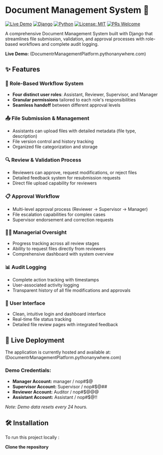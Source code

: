 # Document Management System 📁

[![Live Demo](https://img.shields.io/badge/Demo-Live%20Site-brightgreen)]((https://documentrmanagementplatform.pythonanywhere.com/login))
[![Django](https://img.shields.io/badge/Django-4.2+-092E20?logo=django&logoColor=white)](https://www.djangoproject.com/)
[![Python](https://img.shields.io/badge/Python-3.8+-3776AB?logo=python&logoColor=white)](https://www.python.org/)
[![License: MIT](https://img.shields.io/badge/License-MIT-yellow.svg)](https://opensource.org/licenses/MIT)
[![PRs Welcome](https://img.shields.io/badge/PRs-welcome-brightgreen.svg)](CONTRIBUTING.md)

A comprehensive Document Management System built with Django that streamlines file submission, validation, and approval processes with role-based workflows and complete audit logging.

**Live Demo:** (DocumentrManagementPlatform.pythonanywhere.com)

## ✨ Features

### 👥 Role-Based Workflow System
- **Four distinct user roles**: Assistant, Reviewer, Supervisor, and Manager
- **Granular permissions** tailored to each role's responsibilities
- **Seamless handoff** between different approval levels

### 📤 File Submission & Management
- Assistants can upload files with detailed metadata (file type, description)
- File version control and history tracking
- Organized file categorization and storage

### 🔍 Review & Validation Process
- Reviewers can approve, request modifications, or reject files
- Detailed feedback system for resubmission requests
- Direct file upload capability for reviewers

### 📋 Approval Workflow
- Multi-level approval process (Reviewer → Supervisor → Manager)
- File escalation capabilities for complex cases
- Supervisor endorsement and correction requests

### 👨‍💼 Managerial Oversight
- Progress tracking across all review stages
- Ability to request files directly from reviewers
- Comprehensive dashboard with system overview

### 📊 Audit Logging
- Complete action tracking with timestamps
- User-associated activity logging
- Transparent history of all file modifications and approvals

### 🎨 User Interface
- Clean, intuitive login and dashboard interface
- Real-time file status tracking
- Detailed file review pages with integrated feedback

## 🚀 Live Deployment

The application is currently hosted and available at: (DocumentrManagementPlatform.pythonanywhere.com)

### Demo Credentials:
- **Manager Account:** manager / nop#$@
- **Supervisor Account:** Supervisor / nop#$@##
- **Reviewer Account:** Auditor / nop#$@@@
- **Assistant Account:** Assistant / nop#$@!!

*Note: Demo data resets every 24 hours.*

## 🛠️ Installation

To run this project locally :

**Clone the repository**
   

